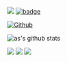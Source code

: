 ![](https://komarev.com/ghpvc/?username=shiho-aoki&color=blue)
[![badge](https://img.shields.io/badge/build-passing-blue)](https://shiho-aoki.github.io)

[![Github](https://img.shields.io/github/followers/shiho-aoki?label=Follow&style=social)](https://github.com/shiho-aoki)

<!-- ![Top Languages Card (Compact layout)](https://github-readme-stats.vercel.app/api/top-langs/?username=shiho-aoki&count_private=true&hide=jupyter%20notebook,html,CSS,Makefile&theme=dracula&langs_count=11) -->

![as's github stats](https://github-readme-stats.vercel.app/api?username=shiho-aoki&count_private=true&show_icons=true&theme=dark#gh-dark-mode-only)

![](http://github-profile-summary-cards.vercel.app/api/cards/profile-details?username=shiho-aoki&theme=github_dark)
![](http://github-profile-summary-cards.vercel.app/api/cards/most-commit-language?username=shiho-aoki&theme=github_dark)
![](http://github-profile-summary-cards.vercel.app/api/cards/productive-time?username=shiho-aoki&theme=github_dark&utcOffset=9)
